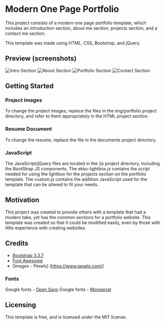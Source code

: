 # Modern One Page Portfolio

This project consists of a modern one page portfolio template, which includes an introduction section, about me section, projects section, and a contact me section.  

This template was made using HTML, CSS, Bootstrap, and jQuery. 

## Preview (screenshots)
![Intro Section]()
![About Section]()
![Portfolio Section]()
![Contact Section]()


## Getting Started

### Project Images

To change the project images, replace the files in the img/portfolio project directory, and refer to them appropriately in the HTML project section.

### Resume Document

To change the resume, replace the file in the documents project directory.

### JavaScript

The JavaScript/jQuery files are located in the /js project directory, including the BootStrap JS components. The ekko-lightbox.js contains the script needed for using the lightbox for the projects section on the portfolio template.  The custom.js contains the addition JavaScript used for the template that can be altered to fit your needs.  


## Motivation

This project was created to provide others with a template that had a modern take, yet has the common sections for a portfolio website.  This template was created so that it could be modified easily, even by those with little experience with creating websites.

## Credits

- [Bootstrap 3.3.7](http://getbootstrap.com/)
- [Font Awesome](http://fontawesome.io/)
- [Images - Pexels] (https://www.pexels.com/)


### Fonts
Google fonts - [Open Sans](https://fonts.google.com/specimen/Open+Sans?selection.family=Open+Sans)
Google fonts - [Monserrat](https://fonts.google.com/specimen/Montserrat)

## Licensing
This template is free, and is licensed under the MIT license.
